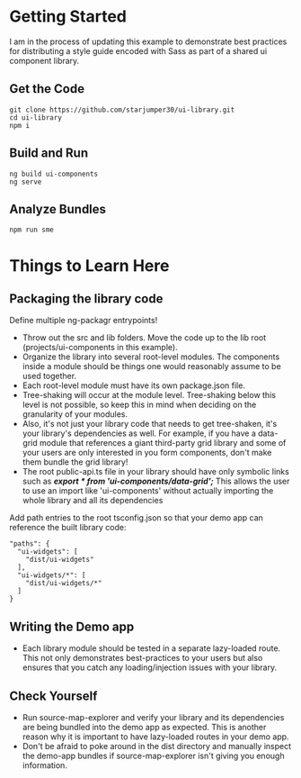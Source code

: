 # Getting Started

I am in the process of updating this example to demonstrate best practices for distributing a style guide encoded with Sass as part of a shared ui component library.

## Get the Code
```
git clone https://github.com/starjumper30/ui-library.git
cd ui-library
npm i
```

## Build and Run
```
ng build ui-components
ng serve
```

## Analyze Bundles
```
npm run sme
```
# Things to Learn Here
## Packaging the library code
Define multiple ng-packagr entrypoints!
- Throw out the src and lib folders. Move the code up to the lib root (projects/ui-components in this example).
- Organize the library into several root-level modules. The components inside a module should be things one would reasonably assume to be used together.
- Each root-level module must have its own package.json file.
- Tree-shaking will occur at the module level. Tree-shaking below this level is not possible, so keep this in mind when deciding on the granularity of your modules.
- Also, it's not just your library code that needs to get tree-shaken, it's your library's dependencies as well. For example, if you have a data-grid module that references a giant third-party grid library and some of your users are only interested in you form components, don't make them bundle the grid library!
- The root public-api.ts file in your library should have only symbolic links such as _**export * from 'ui-components/data-grid';**_ This allows the user to use an import like 'ui-components' without actually importing the whole library and all its dependencies

Add path entries to the root tsconfig.json so that your demo app can reference the built library code:
```    
"paths": {
  "ui-widgets": [
    "dist/ui-widgets"
  ],
  "ui-widgets/*": [
    "dist/ui-widgets/*"
  ]
}
```

## Writing the Demo app
- Each library module should be tested in a separate lazy-loaded route. This not only demonstrates best-practices to your users but also ensures that you catch any loading/injection issues with your library.

## Check Yourself
- Run source-map-explorer and verify your library and its dependencies are being bundled into the demo app as expected. This is another reason why it is important to have lazy-loaded routes in your demo app.
- Don't be afraid to poke around in the dist directory and manually inspect the demo-app bundles if source-map-explorer isn't giving you enough information.
